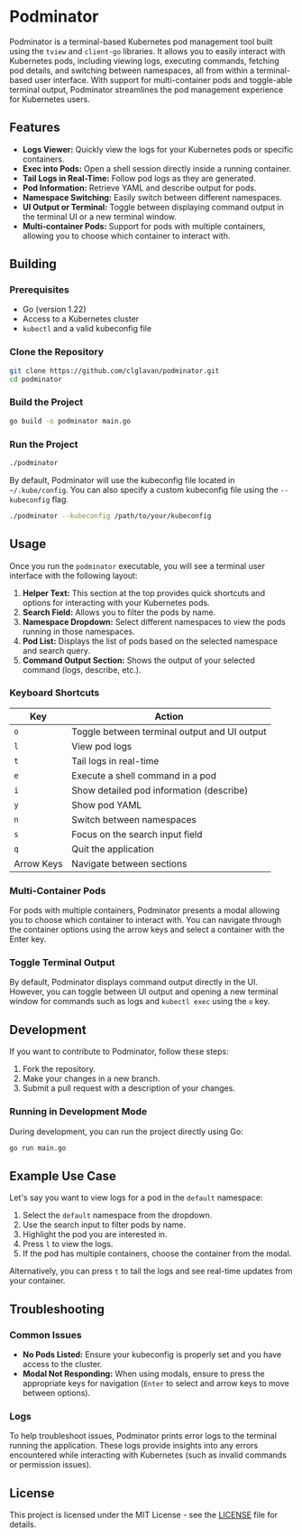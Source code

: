 
# Podminator

Podminator is a terminal-based Kubernetes pod management tool built using the `tview` and `client-go` libraries. It allows you to easily interact with Kubernetes pods, including viewing logs, executing commands, fetching pod details, and switching between namespaces, all from within a terminal-based user interface. With support for multi-container pods and toggle-able terminal output, Podminator streamlines the pod management experience for Kubernetes users.

## Features

- **Logs Viewer:** Quickly view the logs for your Kubernetes pods or specific containers.
- **Exec into Pods:** Open a shell session directly inside a running container.
- **Tail Logs in Real-Time:** Follow pod logs as they are generated.
- **Pod Information:** Retrieve YAML and describe output for pods.
- **Namespace Switching:** Easily switch between different namespaces.
- **UI Output or Terminal:** Toggle between displaying command output in the terminal UI or a new terminal window.
- **Multi-container Pods:** Support for pods with multiple containers, allowing you to choose which container to interact with.

## Building

### Prerequisites

- Go (version 1.22)
- Access to a Kubernetes cluster
- `kubectl` and a valid kubeconfig file

### Clone the Repository

```bash
git clone https://github.com/clglavan/podminator.git
cd podminator
```

### Build the Project

```bash
go build -o podminator main.go
```

### Run the Project

```bash
./podminator
```

By default, Podminator will use the kubeconfig file located in `~/.kube/config`. You can also specify a custom kubeconfig file using the `--kubeconfig` flag.

```bash
./podminator --kubeconfig /path/to/your/kubeconfig
```

## Usage

Once you run the `podminator` executable, you will see a terminal user interface with the following layout:

1. **Helper Text:** This section at the top provides quick shortcuts and options for interacting with your Kubernetes pods.
2. **Search Field:** Allows you to filter the pods by name.
3. **Namespace Dropdown:** Select different namespaces to view the pods running in those namespaces.
4. **Pod List:** Displays the list of pods based on the selected namespace and search query.
5. **Command Output Section:** Shows the output of your selected command (logs, describe, etc.).

### Keyboard Shortcuts

| Key           | Action                                  |
|---------------|-----------------------------------------|
| `o`           | Toggle between terminal output and UI output |
| `l`           | View pod logs                           |
| `t`           | Tail logs in real-time                  |
| `e`           | Execute a shell command in a pod        |
| `i`           | Show detailed pod information (describe) |
| `y`           | Show pod YAML                           |
| `n`           | Switch between namespaces               |
| `s`           | Focus on the search input field         |
| `q`           | Quit the application                    |
| Arrow Keys    | Navigate between sections               |

### Multi-Container Pods

For pods with multiple containers, Podminator presents a modal allowing you to choose which container to interact with. You can navigate through the container options using the arrow keys and select a container with the Enter key.

### Toggle Terminal Output

By default, Podminator displays command output directly in the UI. However, you can toggle between UI output and opening a new terminal window for commands such as logs and `kubectl exec` using the `o` key.

## Development

If you want to contribute to Podminator, follow these steps:

1. Fork the repository.
2. Make your changes in a new branch.
3. Submit a pull request with a description of your changes.

### Running in Development Mode

During development, you can run the project directly using Go:

```bash
go run main.go
```

## Example Use Case

Let's say you want to view logs for a pod in the `default` namespace:

1. Select the `default` namespace from the dropdown.
2. Use the search input to filter pods by name.
3. Highlight the pod you are interested in.
4. Press `l` to view the logs.
5. If the pod has multiple containers, choose the container from the modal.

Alternatively, you can press `t` to tail the logs and see real-time updates from your container.

## Troubleshooting

### Common Issues

- **No Pods Listed:** Ensure your kubeconfig is properly set and you have access to the cluster.
- **Modal Not Responding:** When using modals, ensure to press the appropriate keys for navigation (`Enter` to select and arrow keys to move between options).

### Logs

To help troubleshoot issues, Podminator prints error logs to the terminal running the application. These logs provide insights into any errors encountered while interacting with Kubernetes (such as invalid commands or permission issues).

## License

This project is licensed under the MIT License - see the [LICENSE](LICENSE) file for details.

